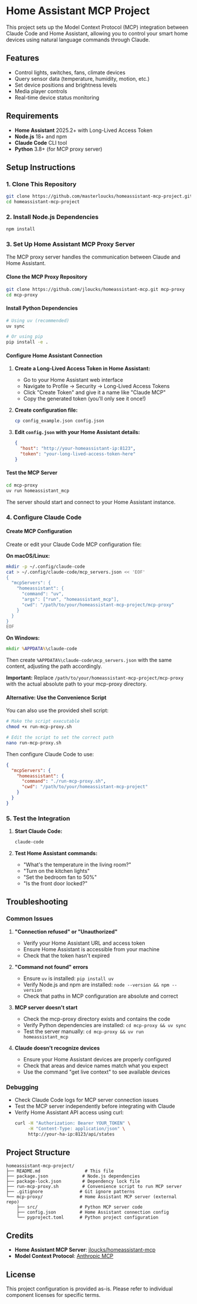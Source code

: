 # Home Assistant MCP Project

This project sets up the Model Context Protocol (MCP) integration between Claude Code and Home Assistant, allowing you to control your smart home devices using natural language commands through Claude.

## Features

- Control lights, switches, fans, climate devices
- Query sensor data (temperature, humidity, motion, etc.)
- Set device positions and brightness levels
- Media player controls
- Real-time device status monitoring

## Requirements

- **Home Assistant** 2025.2+ with Long-Lived Access Token
- **Node.js** 18+ and npm
- **Claude Code** CLI tool
- **Python** 3.8+ (for MCP proxy server)

## Setup Instructions

### 1. Clone This Repository

```bash
git clone https://github.com/masterloucks/homeassistant-mcp-project.git
cd homeassistant-mcp-project
```

### 2. Install Node.js Dependencies

```bash
npm install
```

### 3. Set Up Home Assistant MCP Proxy Server

The MCP proxy server handles the communication between Claude and Home Assistant.

#### Clone the MCP Proxy Repository

```bash
git clone https://github.com/jloucks/homeassistant-mcp.git mcp-proxy
cd mcp-proxy
```

#### Install Python Dependencies

```bash
# Using uv (recommended)
uv sync

# Or using pip
pip install -e .
```

#### Configure Home Assistant Connection

1. **Create a Long-Lived Access Token in Home Assistant:**
   - Go to your Home Assistant web interface
   - Navigate to Profile → Security → Long-Lived Access Tokens
   - Click "Create Token" and give it a name like "Claude MCP"
   - Copy the generated token (you'll only see it once!)

2. **Create configuration file:**
   ```bash
   cp config_example.json config.json
   ```

3. **Edit `config.json` with your Home Assistant details:**
   ```json
   {
     "host": "http://your-homeassistant-ip:8123",
     "token": "your-long-lived-access-token-here"
   }
   ```

#### Test the MCP Server

```bash
cd mcp-proxy
uv run homeassistant_mcp
```

The server should start and connect to your Home Assistant instance.

### 4. Configure Claude Code

#### Create MCP Configuration

Create or edit your Claude Code MCP configuration file:

**On macOS/Linux:**
```bash
mkdir -p ~/.config/claude-code
cat > ~/.config/claude-code/mcp_servers.json << 'EOF'
{
  "mcpServers": {
    "homeassistant": {
      "command": "uv",
      "args": ["run", "homeassistant_mcp"],
      "cwd": "/path/to/your/homeassistant-mcp-project/mcp-proxy"
    }
  }
}
EOF
```

**On Windows:**
```cmd
mkdir %APPDATA%\claude-code
```
Then create `%APPDATA%\claude-code\mcp_servers.json` with the same content, adjusting the path accordingly.

**Important:** Replace `/path/to/your/homeassistant-mcp-project/mcp-proxy` with the actual absolute path to your mcp-proxy directory.

#### Alternative: Use the Convenience Script

You can also use the provided shell script:

```bash
# Make the script executable
chmod +x run-mcp-proxy.sh

# Edit the script to set the correct path
nano run-mcp-proxy.sh
```

Then configure Claude Code to use:
```json
{
  "mcpServers": {
    "homeassistant": {
      "command": "./run-mcp-proxy.sh",
      "cwd": "/path/to/your/homeassistant-mcp-project"
    }
  }
}
```

### 5. Test the Integration

1. **Start Claude Code:**
   ```bash
   claude-code
   ```

2. **Test Home Assistant commands:**
   - "What's the temperature in the living room?"
   - "Turn on the kitchen lights"
   - "Set the bedroom fan to 50%"
   - "Is the front door locked?"

## Troubleshooting

### Common Issues

1. **"Connection refused" or "Unauthorized"**
   - Verify your Home Assistant URL and access token
   - Ensure Home Assistant is accessible from your machine
   - Check that the token hasn't expired

2. **"Command not found" errors**
   - Ensure `uv` is installed: `pip install uv`
   - Verify Node.js and npm are installed: `node --version && npm --version`
   - Check that paths in MCP configuration are absolute and correct

3. **MCP server doesn't start**
   - Check the mcp-proxy directory exists and contains the code
   - Verify Python dependencies are installed: `cd mcp-proxy && uv sync`
   - Test the server manually: `cd mcp-proxy && uv run homeassistant_mcp`

4. **Claude doesn't recognize devices**
   - Ensure your Home Assistant devices are properly configured
   - Check that areas and device names match what you expect
   - Use the command "get live context" to see available devices

### Debugging

- Check Claude Code logs for MCP server connection issues
- Test the MCP server independently before integrating with Claude
- Verify Home Assistant API access using curl:
  ```bash
  curl -H "Authorization: Bearer YOUR_TOKEN" \
       -H "Content-Type: application/json" \
       http://your-ha-ip:8123/api/states
  ```

## Project Structure

```
homeassistant-mcp-project/
├── README.md                 # This file
├── package.json             # Node.js dependencies
├── package-lock.json        # Dependency lock file
├── run-mcp-proxy.sh         # Convenience script to run MCP server
├── .gitignore              # Git ignore patterns
└── mcp-proxy/              # Home Assistant MCP server (external repo)
    ├── src/                # Python MCP server code
    ├── config.json         # Home Assistant connection config
    └── pyproject.toml      # Python project configuration
```

## Credits

- **Home Assistant MCP Server**: [jloucks/homeassistant-mcp](https://github.com/jloucks/homeassistant-mcp)
- **Model Context Protocol**: [Anthropic MCP](https://github.com/anthropics/mcp)

## License

This project configuration is provided as-is. Please refer to individual component licenses for specific terms.